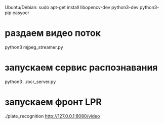Ubuntu/Debian:
sudo apt-get install libopencv-dev 
python3-dev python3-pip
easyocr

# раздаем видео поток
python3 mjpeg_streamer.py
# запускаем сервис распознавания
python3 ../ocr_server.py
# запускаем фронт LPR
./plate_recognition http://127.0.0.1:8080/video

